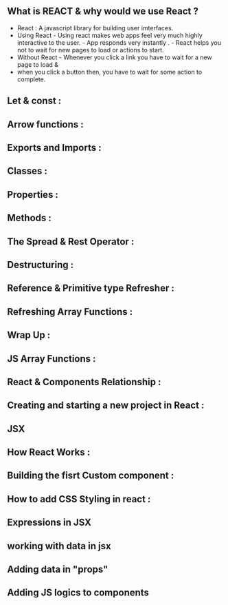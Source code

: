 ## What is REACT & why would  we use React ?
 - React : A javascript library for building user imterfaces.
 - Using React   - Using  react makes  web apps feel very much highly interactive to the user. 
                 - App responds very instantly .
                 - React helps you not to wait for new pages to load or actions to start.
 - Without React - Whenever you click a link you have to wait for a new page to load & 
 - when you click a button then, you have to wait for some action to complete.

## Let & const :
## Arrow functions :
## Exports and Imports :
## Classes :
## Properties :
## Methods :
## The Spread & Rest Operator :
## Destructuring :
## Reference & Primitive type Refresher :
## Refreshing Array Functions :
## Wrap Up :
## JS Array Functions :
## React & Components Relationship :
## Creating and starting a new project in React :
## JSX 
## How React Works :
## Building the fisrt Custom component :
## How to add CSS Styling in  react :
## Expressions in JSX 
## working with data in jsx
## Adding data in "props" 
## Adding JS logics to components 

